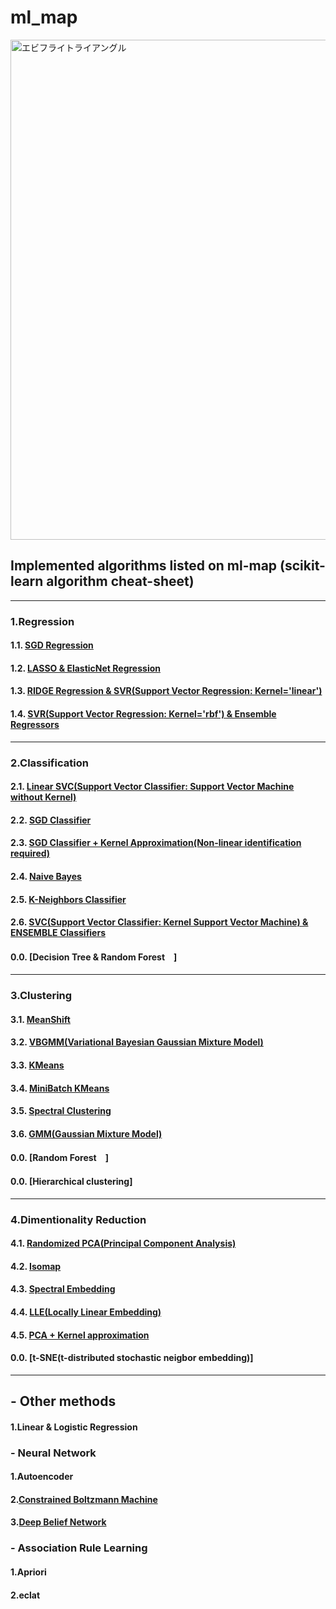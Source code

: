 # ml_map
<img width="800" src="https://user-images.githubusercontent.com/60038634/138719935-d4cf8094-9cc3-4afd-ace5-aa6a8b134af3.png" alt="エビフライトライアングル" title="サンプル">

## Implemented algorithms listed on ml-map (scikit-learn algorithm cheat-sheet) 
---
### 1.Regression 
  #### 1.1. [SGD Regression](https://github.com/HaruHonda/ml_map/blob/main/algorithms/1.1.%20SGD%20Regression) 
  #### 1.2. [LASSO & ElasticNet Regression](https://github.com/HaruHonda/ml_map/blob/main/algorithms/1.2.%20LASSO%20%26%20ElasticNet%20Regression)
  #### 1.3. [RIDGE Regression & SVR(Support Vector Regression: Kernel='linear')](https://github.com/HaruHonda/ml_map/tree/main/algorithms/1.2.%20LASSO%20%26%20ElasticNet%20Regression) 
  #### 1.4. [SVR(Support Vector Regression: Kernel='rbf') & Ensemble Regressors](https://github.com/HaruHonda/ml_map/tree/main/algorithms/1.4.%20SVR%20(Support%20Vector%20Regression)%20%26%20Ensemble%20Regressors)
---
### 2.Classification
  #### 2.1. [Linear SVC(Support Vector Classifier: Support Vector Machine without Kernel)](https://github.com/HaruHonda/ml_map/tree/main/algorithms/2.1.%20Linear%20SVC%20(Support%20Vector%20Classifier))
  #### 2.2. [SGD Classifier](https://github.com/HaruHonda/ml_map/tree/main/algorithms/2.2.%20SGD%20Classfier)
  #### 2.3. [SGD Classifier + Kernel Approximation(Non-linear identification required)](https://github.com/HaruHonda/ml_map/tree/main/algorithms/2.3.%20SGD%20Classifier%20%2B%20Kernel%20Approximation)
  #### 2.4. [Naive Bayes](https://github.com/HaruHonda/ml_map/tree/main/algorithms/2.4.%20Naive%20Bayes)
  #### 2.5. [K-Neighbors Classifier](https://github.com/HaruHonda/ml_map/tree/main/algorithms/2.5.%20K-Neighbors%20Classifier)
  #### 2.6. [SVC(Support Vector Classifier: Kernel Support Vector Machine) & ENSEMBLE Classifiers](https://github.com/HaruHonda/ml_map/tree/main/algorithms/2.6.%20SVC%20(Support%20Vector%20Classifier)%20%26%20ENSEMBLE%20Classifiers)
  #### 0.0. [Decision Tree & Random Forest　]
---
### 3.Clustering
  #### 3.1. [MeanShift](https://github.com/HaruHonda/ml_map/tree/main/algorithms/3.1.%20MeanShift)
  #### 3.2. [VBGMM(Variational Bayesian Gaussian Mixture Model)](https://github.com/HaruHonda/ml_map/tree/main/algorithms/3.2.%20VBGMM(Variational%20Bayesian%20Gaussian%20Mixture%20Model))
  #### 3.3. [KMeans](https://github.com/HaruHonda/ml_map/tree/main/algorithms/3.3.%20KMeans)
  #### 3.4. [MiniBatch KMeans](https://github.com/HaruHonda/ml_map/tree/main/algorithms/3.4.%20MiniBatch%20KMeans)
  #### 3.5. [Spectral Clustering](https://github.com/HaruHonda/ml_map/tree/main/algorithms/3.5.%20Spectral%20Clustering)
  #### 3.6. [GMM(Gaussian Mixture Model)](https://github.com/HaruHonda/ml_map/tree/main/algorithms/3.6.%20GMM(Gaussian%20Mixture%20Model))
  #### 0.0. [Random Forest　]
  #### 0.0. [Hierarchical clustering]
---
### 4.Dimentionality Reduction
  #### 4.1. [Randomized PCA(Principal Component Analysis)](https://github.com/HaruHonda/ml_map/tree/main/algorithms/4.1.%20Randomized%20PCA)
  #### 4.2. [Isomap](https://github.com/HaruHonda/ml_map/tree/main/algorithms/4.2.%20Isomap)
  #### 4.3. [Spectral Embedding](https://github.com/HaruHonda/ml_map/tree/main/algorithms/4.3.%20Spectral%20Embedding)
  #### 4.4. [LLE(Locally Linear Embedding)](https://github.com/HaruHonda/ml_map/tree/main/algorithms/4.4.%20LLE(Locally%20Linear%20Embedding))
  #### 4.5. [PCA + Kernel approximation](https://github.com/HaruHonda/ml_map/tree/main/algorithms/4.5.%20PCA%20%2B%20Kernel%20approximation)
  #### 0.0. [t-SNE(t-distributed stochastic neigbor embedding)]
---
## - Other methods ##
#### 1.Linear & Logistic Regression

### - Neural Network
#### 1.Autoencoder
#### 2.[Constrained Boltzmann Machine]()
#### 3.[Deep Belief Network]()

### - Association Rule Learning ###
#### 1.Apriori 
#### 2.eclat 
